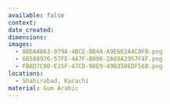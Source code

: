 ```yaml
---
available: false
context:
date_created:
dimensions:
images:
  - 8BDA4B63-979A-4BCE-BB4A-A9E662A4C8F0.png
  - 6B588976-57FE-4A7F-B006-2A89A2957F4F.png
  - FB0D7C00-E25F-47CD-98E9-49B350EDF56B.png
locations:
  - Shabirabad, Karachi
material: Gum Arabic
---
```

